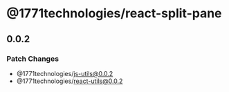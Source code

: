 # @1771technologies/react-split-pane

## 0.0.2

### Patch Changes

- @1771technologies/js-utils@0.0.2
- @1771technologies/react-utils@0.0.2
